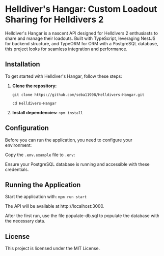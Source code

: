 
# Helldiver's Hangar: Custom Loadout Sharing for Helldivers 2

Helldiver's Hangar is a nascent API designed for Helldivers 2 enthusiasts to share and manage their loadouts. Built with TypeScript, leveraging NestJS for backend structure, and TypeORM for ORM with a PostgreSQL database, this project looks for seamless integration and performance.


## Installation

To get started with Helldiver's Hangar, follow these steps:

1. **Clone the repository:**
   ```
   git clone https://github.com/seba11998/Helldivers-Hangar.git
   ```
   ```
   cd Helldivers-Hangar
   ```

2. **Install dependencies:**
    `npm install`

## Configuration
   
Before you can run the application, you need to configure your environment:

Copy the `.env.example` file to `.env`:

Ensure your PostgreSQL database is running and accessible with these credentials.

## Running the Application

Start the application with:
```npm run start ```

The API will be available at http://localhost:3000.

After the first run, use the file populate-db.sql to populate the database with the necessary data.

## License

This project is licensed under the MIT License.



   